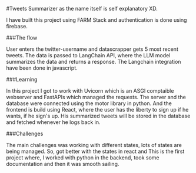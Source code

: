 #Tweets Summarizer as the name itself is self explanatory XD.

I have built this project using FARM Stack and authentication is done using firebase.

###The flow

User enters the twitter-username and datascrapper gets 5 most recent tweets. The data is passed to LangChain API, where the LLM model summarizes the data and returns a response.
The Langchain integration have been done in javascript.

###Learning

In this project I got to work with Uvicorn which is an ASGI comptaible webserver and FastAPIs which managed the requests. The server and the database were connected using the motor library in python.
And the frontend is build using React, where the user has the liberty to sign up if he wants, if he sign's up. His summarized tweets will be stored in the database and fetched whenever he logs back in.


###Challenges

The main challenges was working with different states, lots of states are being managed. So, got better with the states in react and This is the first project where, I worked with python in the backend, took some documentation
and then it was smooth sailing.




